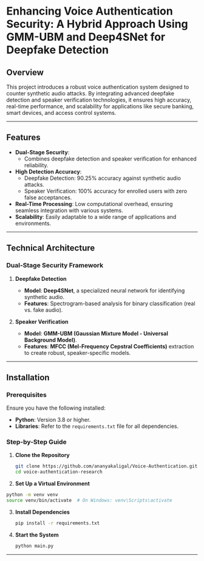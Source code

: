 # Enhancing Voice Authentication Security: A Hybrid Approach Using GMM-UBM and Deep4SNet for Deepfake Detection

## Overview  
This project introduces a robust voice authentication system designed to counter synthetic audio attacks. By integrating advanced deepfake detection and speaker verification technologies, it ensures high accuracy, real-time performance, and scalability for applications like secure banking, smart devices, and access control systems.  

---

## Features  
- **Dual-Stage Security**:  
  - Combines deepfake detection and speaker verification for enhanced reliability.  
- **High Detection Accuracy**:  
  - Deepfake Detection: 90.25% accuracy against synthetic audio attacks.  
  - Speaker Verification: 100% accuracy for enrolled users with zero false acceptances.  
- **Real-Time Processing**: Low computational overhead, ensuring seamless integration with various systems.  
- **Scalability**: Easily adaptable to a wide range of applications and environments.  

---

## Technical Architecture  

### Dual-Stage Security Framework  
1. **Deepfake Detection**  
   - **Model**: **Deep4SNet**, a specialized neural network for identifying synthetic audio.  
   - **Features**: Spectrogram-based analysis for binary classification (real vs. fake audio).  

2. **Speaker Verification**  
   - **Model**: **GMM-UBM (Gaussian Mixture Model - Universal Background Model)**.  
   - **Features**: **MFCC (Mel-Frequency Cepstral Coefficients)** extraction to create robust, speaker-specific models.  

---

## Installation  

### Prerequisites  
Ensure you have the following installed:  
- **Python**: Version 3.8 or higher.  
- **Libraries**: Refer to the `requirements.txt` file for all dependencies.  

### Step-by-Step Guide  

1. **Clone the Repository**   
   ```bash
   git clone https://github.com/ananyakaligal/Voice-Authentication.git
   cd voice-authentication-research
   ```
   

2. **Set Up a Virtual Environment**
  ```bash
  python -m venv venv  
  source venv/bin/activate  # On Windows: venv\Scripts\activate
  ```


3. **Install Dependencies**  
   ```bash
   pip install -r requirements.txt
   ```

4. **Start the System**  
   ```bash
   python main.py
   ```

---





